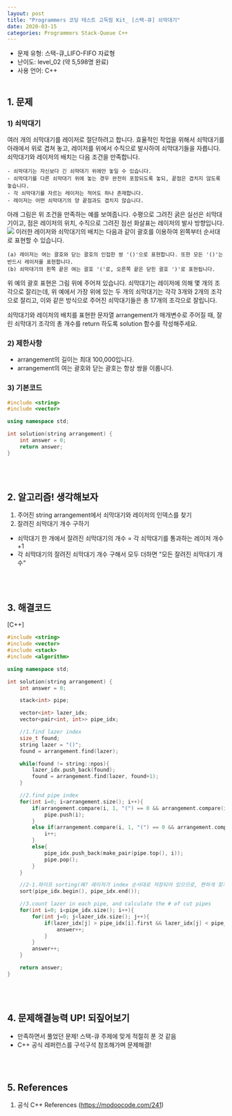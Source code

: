 ```yaml
---
layout: post
title: "Programmers 코딩 테스트 고득점 Kit_ [스택-큐] 쇠막대기"
date: 2020-03-15
categories: Programmers Stack-Queue C++
---
```


- 문제 유형: 스택-큐_LIFO-FIFO 자료형
- 난이도: level_02 (약 5,598명 완료)
- 사용 언어: C++ <br/><br/>

## 1. 문제
### 1) 쇠막대기
여러 개의 쇠막대기를 레이저로 절단하려고 합니다. 효율적인 작업을 위해서 쇠막대기를 아래에서 위로 겹쳐 놓고, 레이저를 위에서 수직으로 발사하여 쇠막대기들을 자릅니다. 쇠막대기와 레이저의 배치는 다음 조건을 만족합니다.
```
- 쇠막대기는 자신보다 긴 쇠막대기 위에만 놓일 수 있습니다.
- 쇠막대기를 다른 쇠막대기 위에 놓는 경우 완전히 포함되도록 놓되, 끝점은 겹치지 않도록 놓습니다.
- 각 쇠막대기를 자르는 레이저는 적어도 하나 존재합니다.
- 레이저는 어떤 쇠막대기의 양 끝점과도 겹치지 않습니다.
```
아래 그림은 위 조건을 만족하는 예를 보여줍니다. 수평으로 그려진 굵은 실선은 쇠막대기이고, 점은 레이저의 위치, 수직으로 그려진 점선 화살표는 레이저의 발사 방향입니다.
<img src="https://grepp-programmers.s3.amazonaws.com/files/ybm/dbd166625b/d3ae656b-bb7b-421c-9f74-fa9ea800b860.png">
이러한 레이저와 쇠막대기의 배치는 다음과 같이 괄호를 이용하여 왼쪽부터 순서대로 표현할 수 있습니다.
```
(a) 레이저는 여는 괄호와 닫는 괄호의 인접한 쌍 '()'으로 표현합니다. 또한 모든 '()'는 반드시 레이저를 표현합니다.
(b) 쇠막대기의 왼쪽 끝은 여는 괄호 '('로, 오른쪽 끝은 닫힌 괄호 ')'로 표현됩니다.
```
위 예의 괄호 표현은 그림 위에 주어져 있습니다.
쇠막대기는 레이저에 의해 몇 개의 조각으로 잘리는데, 위 예에서 가장 위에 있는 두 개의 쇠막대기는 각각 3개와 2개의 조각으로 잘리고, 이와 같은 방식으로 주어진 쇠막대기들은 총 17개의 조각으로 잘립니다.

쇠막대기와 레이저의 배치를 표현한 문자열 arrangement가 매개변수로 주어질 때, 잘린 쇠막대기 조각의 총 개수를 return 하도록 solution 함수를 작성해주세요.
<br/>

### 2) 제한사항   
- arrangement의 길이는 최대 100,000입니다.
- arrangement의 여는 괄호와 닫는 괄호는 항상 쌍을 이룹니다.

### 3) 기본코드
```c++
#include <string>
#include <vector>

using namespace std;

int solution(string arrangement) {
    int answer = 0;
    return answer;
}
```
<br/><br/>

## 2. 알고리즘! 생각해보자
1) 주어진 string arrangement에서 쇠막대기와 레이저의 인덱스를 찾기
2) 잘려진 쇠막대기 개수 구하기
  - 쇠막대기 한 개에서 잘려진 쇠막대기의 개수 = 각 쇠막대기를 통과하는 레이저 개수+1
  - 각 쇠막대기의 잘려진 쇠막대기 개수 구해서 모두 더하면 "모든 잘려진 쇠막대기 개수"

<br/><br/>

## 3. 해결코드
[C++]<br/>

```c++
#include <string>
#include <vector>
#include <stack>
#include <algorithm>

using namespace std;

int solution(string arrangement) {
    int answer = 0;

    stack<int> pipe;

    vector<int> lazer_idx;
    vector<pair<int, int>> pipe_idx;

    //1.find lazer index
    size_t found;    
    string lazer = "()";
    found = arrangement.find(lazer);

    while(found != string::npos){
        lazer_idx.push_back(found);
        found = arrangement.find(lazer, found+1);
    }

    //2.find pipe index
    for(int i=0; i<arrangement.size(); i++){
        if(arrangement.compare(i, 1, "(") == 0 && arrangement.compare(i+1, 1, ")") != 0){
            pipe.push(i);
        }
        else if(arrangement.compare(i, 1, "(") == 0 && arrangement.compare(i+1, 1, ")") == 0){
            i++;
        }
        else{
            pipe_idx.push_back(make_pair(pipe.top(), i));
            pipe.pop();
        }
    }   

    //2-1.파이프 sorting(왜? 레이저가 index 순서대로 저장되어 있으므로, 편하게 찾기 위해!)
    sort(pipe_idx.begin(), pipe_idx.end());

    //3.count lazer in each pipe, and calculate the # of cut pipes
    for(int i=0; i<pipe_idx.size(); i++){
        for(int j=0; j<lazer_idx.size(); j++){
            if(lazer_idx[j] > pipe_idx[i].first && lazer_idx[j] < pipe_idx[i].second){
                answer++;
            }
        }
        answer++;
    }

    return answer;
}
```
<br/><br/>

## 4. 문제해결능력 UP! 되짚어보기
- 만족하면서 풀었던 문제! 스택-큐 주제에 맞게 적절히 푼 것 같음
- C++ 공식 레퍼런스를 구석구석 참조해가며 문제해결!

<br/><br/>

## 5. References
1) 공식 C++ References (<https://modoocode.com/241>)
<br/><br/>
